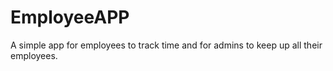 # EmployeeAPP

A simple app for employees to track time and for admins to keep up all their employees.
